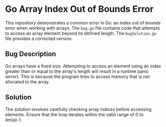 # Go Array Index Out of Bounds Error

This repository demonstrates a common error in Go: an index out of bounds error when working with arrays.  The `bug.go` file contains code that attempts to access an array element beyond its defined length. The `bugSolution.go` file provides a corrected version.

## Bug Description

Go arrays have a fixed size.  Attempting to access an element using an index greater than or equal to the array's length will result in a runtime panic (error). This is because the program tries to access memory that is not allocated to the array.

## Solution

The solution involves carefully checking array indices before accessing elements.  Ensure that the loop iterates within the valid range of 0 to len(a)-1.